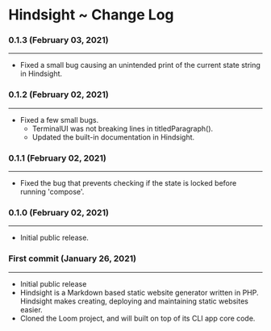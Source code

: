 # Hindsight ~ Change Log

### 0.1.3 (February 03, 2021) 

---

- Fixed a small bug causing an unintended print of the current state string in Hindsight.

### 0.1.2 (February 02, 2021) 

---

- Fixed a few small bugs. 
  - TerminalUI was not breaking lines in titledParagraph().
  - Updated the built-in documentation in Hindsight.

### 0.1.1 (February 02, 2021) 

---

- Fixed the bug that prevents checking if the state is locked before running 'compose'.

### 0.1.0 (February 02, 2021) 

---

- Initial public release.

### First commit (January 26, 2021) 

---

- Initial public release
- Hindsight is a Markdown based static website generator written in PHP. <br>Hindsight makes creating, deploying and maintaining static websites easier.
- Cloned the Loom project, and will built on top of its CLI app core code.
